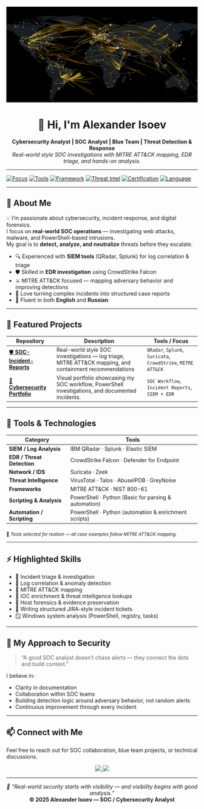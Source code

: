<!-- 👨‍💻 Alexander Isoev | SOC / Cybersecurity Analyst -->
<p align="center">
  <img src="https://github.com/PurePootato/SOC-Incident-Reports/blob/main/real_time_hacker_attack_map.gif" width="700" alt="Real-time Hacker Attack Map Animation">
</p>

<h1 align="center">👋 Hi, I'm Alexander Isoev</h1>

<p align="center">
  <b>Cybersecurity Analyst | SOC Analyst | Blue Team | Threat Detection & Response</b><br>
  <i>Real-world style SOC investigations with MITRE ATT&CK mapping, EDR triage, and hands-on analysis.</i>
</p>

---

<p align="center">

[![Focus](https://img.shields.io/badge/Focus-SOC%20%7C%20SIEM%20%7C%20EDR-critical)](#)
[![Tools](https://img.shields.io/badge/Tools-QRadar%20%7C%20Splunk%20%7C%20CrowdStrike-blueviolet)](#)
[![Framework](https://img.shields.io/badge/Framework-MITRE%20ATT%26CK%20%7C%20NIST%20800--61-red)](#)
[![Threat Intel](https://img.shields.io/badge/Threat_Intel-VirusTotal%20%7C%20AbuseIPDB%20%7C%20Talos-informational)](#)
[![Certification](https://img.shields.io/badge/Certification-CompTIA%20Security%2B-success)](#)
[![Language](https://img.shields.io/badge/Language-English%20%26%20Russian-darkblue)](#)

</p>



---

## 🧠 About Me

💡 I’m passionate about cybersecurity, incident response, and digital forensics.  
I focus on **real-world SOC operations** — investigating web attacks, malware, and PowerShell-based intrusions.  
My goal is to **detect, analyze, and neutralize** threats before they escalate.

- 🔍 Experienced with **SIEM tools** (QRadar, Splunk) for log correlation & triage  
- 🛡️ Skilled in **EDR investigation** using CrowdStrike Falcon  
- ⚔️ MITRE ATT&CK focused — mapping adversary behavior and improving detections  
- 🧩 Love turning complex incidents into structured case reports  
- 💬 Fluent in both **English** and **Russian**

---

## 🧩 Featured Projects

| Repository | Description | Tools / Focus |
|-------------|--------------|----------------|
| [🛡️ **SOC-Incident-Reports**](https://github.com/PurePootato/SOC-Incident-Reports) | Real-world style SOC investigations — log triage, MITRE ATT&CK mapping, and containment recommendations | `QRadar`, `Splunk`, `Suricata`, `CrowdStrike`, `MITRE ATT&CK` |
| [📁 **Cybersecurity Portfolio**](https://github.com/PurePootato/portfolioAlexanderIsoev/blob/main/SOC_Portfolio_Alexander__Isoev.pdf) | Visual portfolio showcasing my SOC workflow, PowerShell investigations, and documented incidents. | `SOC Workflow`, `Incident Reports`, `SIEM + EDR` |

---

## 🧰 Tools & Technologies

| Category | Tools |
|-----------|-------|
| **SIEM / Log Analysis** | IBM QRadar · Splunk · Elastic SIEM |
| **EDR / Threat Detection** | CrowdStrike Falcon · Defender for Endpoint |
| **Network / IDS** | Suricata · Zeek |
| **Threat Intelligence** | VirusTotal · Talos · AbuseIPDB · GreyNoise |
| **Frameworks** | MITRE ATT&CK · NIST 800-61 |
| **Scripting & Analysis** | PowerShell · Python (Basic for parsing & automation) |
| **Automation / Scripting** | PowerShell · Python (automation & enrichment scripts) |

<sub>🧠 *Tools selected for realism — all case examples follow MITRE ATT&CK mapping.*</sub>

---

## ⚡ Highlighted Skills

- 🔎 Incident triage & investigation  
- 🧬 Log correlation & anomaly detection  
- 🧠 MITRE ATT&CK mapping  
- 🧰 IOC enrichment & threat intelligence lookups  
- 🧹 Host forensics & evidence preservation  
- 🧱 Writing structured JIRA-style incident tickets  
- 🪟 Windows system analysis (PowerShell, registry, tasks)

---

## 🧭 My Approach to Security

> “A good SOC analyst doesn’t chase alerts — they connect the dots and build context.”  

I believe in:
- Clarity in documentation  
- Collaboration within SOC teams  
- Building detection logic around adversary behavior, not random alerts  
- Continuous improvement through every incident

---

## 📫 Connect with Me
Feel free to reach out for SOC collaboration, blue team projects, or technical discussions.
<p align="center">
  <a href="https://linkedin.com/in/alexanderisoev">
    <img src="https://img.shields.io/badge/LinkedIn-Alexander%20Isoev-blue?style=flat-square&logo=linkedin" />
  </a>
  <a href="mailto:alexanderisoevf@gmail.com">
    <img src="https://img.shields.io/badge/Email-alexanderisoevf%40gmail.com-red?style=flat-square&logo=gmail" />
  </a>
</p>

---

<p align="center">
  <i>📘 “Real-world security starts with visibility — and visibility begins with good analysis.”</i><br>
  <b>© 2025 Alexander Isoev — SOC / Cybersecurity Analyst</b>
</p>
